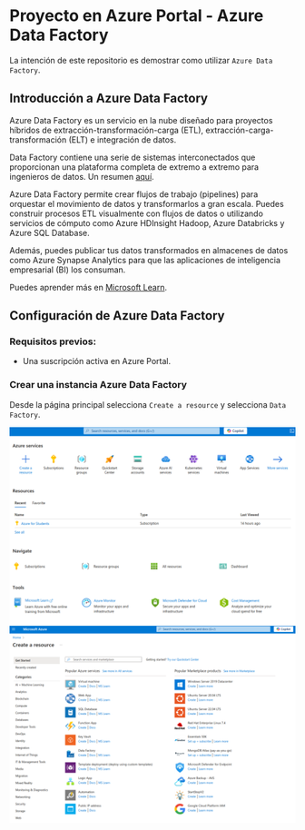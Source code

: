 # Proyecto en Azure Portal - Azure Data Factory
La intención de este repositorio es demostrar como utilizar `Azure Data Factory`.

## Introducción a Azure Data Factory
Azure Data Factory es un servicio en la nube diseñado para proyectos híbridos de extracción-transformación-carga (ETL), extracción-carga-transformación (ELT) e integración de datos.

Data Factory contiene una serie de sistemas interconectados que proporcionan una plataforma completa de extremo a extremo para ingenieros de datos. Un resumen [aquí](https://learn.microsoft.com/en-us/azure/data-factory/media/introduction/data-factory-visual-guide.png).

Azure Data Factory permite crear flujos de trabajo (pipelines) para orquestar el movimiento de datos y transformarlos a gran escala. Puedes construir procesos ETL visualmente con flujos de datos o utilizando servicios de cómputo como Azure HDInsight Hadoop, Azure Databricks y Azure SQL Database.

Además, puedes publicar tus datos transformados en almacenes de datos como Azure Synapse Analytics para que las aplicaciones de inteligencia empresarial (BI) los consuman.

Puedes aprender más en [Microsoft Learn](https://learn.microsoft.com/en-us/azure/data-factory/introduction).

## Configuración de Azure Data Factory
### Requisitos previos:
- Una suscripción activa en Azure Portal.
### Crear una instancia Azure Data Factory
Desde la página principal selecciona `Create a resource` y selecciona `Data Factory`.

![](img/1_create_resource.png)
![](img/2_datafactory.png)